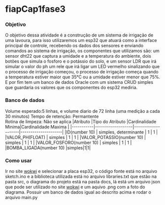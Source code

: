 # fiapCap1fase3

### Objetivo
O objetivo dessa atividade é a construção de um sistema de irrigação de uma lavoura, para isso utilizaremos um esp32 que atuará como a interface principal de controle, recebendo os dados dos sensores e enviando comandos ao sistema de irrigação, os componentes que utilizamos são: um sensor dht22 que captura a umidade e a temperatura do ambiente, dois botões que simula o fosforo e o potássio do solo, e um sensor LDR que irá simular o valor do ph  um rele que irá ligar um LED vermelho sinalizando que o processo de irrigação começou, o processo de irrigação começa quando a temperatura estiver maior que 35°C ou a umidade estiver menor que 75%.
E por fim tem um banco de dados Oracle com um sistema CRUD simples que guardaria os valores que os componentes do esp32 mediria.


### Banco de dados
Volume esperado:5 linhas, e volume diario de 72 linha (uma medição a cada 30 minutos) 
Tempo de retenção: Permantente  
Rotina de limpeza: Não se aplica
|Atributo   |Tipo do Atributo   |Cardinalidade Minima|Cardinalidade Maxima | 
|-----------|-------------------|--------------------|---------------------|
|ID(number 10) 				| simples, determinante | 1 | 1 |
|VALOR_PH(FLOAT) 			| simples				| 1 | 1 |
|VALOR_POTASSIO(number 10) 				| simples  			 	| 1 | 1 |
|VALOR_FOSFORO(number 10) 			| simples  			 	| 1 | 1 |
|BOMBA_LIGADA(number 10) |simples|1|1|

### Como usar
Ir no site [wokwi](https://wokwi.com/) e selecionar a placa esp32, o código fonte está no arquivo sketch.ino e a biblioteca utilizada está no arquivo libraries.txt que estão na pasta src, o diagrama do projeto está na pasta docs, lá está um arquivo json que pode ser utilizado no site [wokwi](https://wokwi.com/) e um aquivo .png com a foto do diagrama.
Possuir um banco de dados igual ao descrito acima e rodar o arquivo main.py
